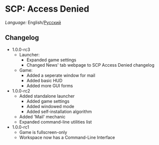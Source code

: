 # SCP: Access Denied
*Language:* English/[Русский](https://vladg24yt.github.io/projects/RU/SCP%20Access%20Denied)
## Changelog

 - 1.0.0-rc3
	 - Launcher:
		 - Expanded game settings
		 - Changed News' tab webpage to SCP Access Denied changelog
	- Game:
		- Added a seperate window for mail
		- Added basic HUD
		- Added more GUI forms
 - 1.0.0-rc2
	 - Added standalone launcher
		 - Added game settings
		 - Added windowed mode
		 - Added self-installation algorithm
	 - Added 'Mail' mechanic
	 - Expanded command-line utilities list
 - 1.0.0-rc1
	 - Game is fullscreen-only
	 - Workspace now has a Command-Line Interface
